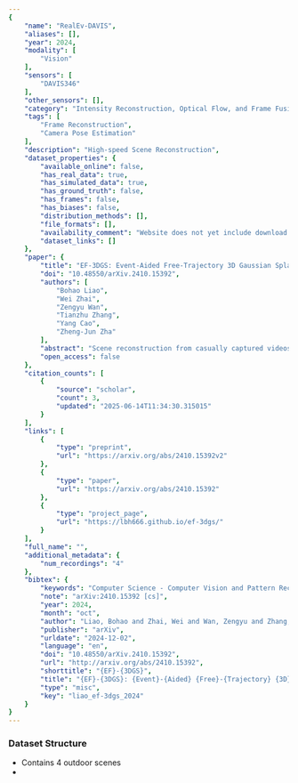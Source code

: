 ```yaml
---
{
    "name": "RealEv-DAVIS",
    "aliases": [],
    "year": 2024,
    "modality": [
        "Vision"
    ],
    "sensors": [
        "DAVIS346"
    ],
    "other_sensors": [],
    "category": "Intensity Reconstruction, Optical Flow, and Frame Fusion",
    "tags": [
        "Frame Reconstruction",
        "Camera Pose Estimation"
    ],
    "description": "High-speed Scene Reconstruction",
    "dataset_properties": {
        "available_online": false,
        "has_real_data": true,
        "has_simulated_data": true,
        "has_ground_truth": false,
        "has_frames": false,
        "has_biases": false,
        "distribution_methods": [],
        "file_formats": [],
        "availability_comment": "Website does not yet include download links",
        "dataset_links": []
    },
    "paper": {
        "title": "EF-3DGS: Event-Aided Free-Trajectory 3D Gaussian Splatting",
        "doi": "10.48550/arXiv.2410.15392",
        "authors": [
            "Bohao Liao",
            "Wei Zhai",
            "Zengyu Wan",
            "Tianzhu Zhang",
            "Yang Cao",
            "Zheng-Jun Zha"
        ],
        "abstract": "Scene reconstruction from casually captured videos has wide applications in real-world scenarios. With recent advancements in differentiable rendering techniques, several methods have attempted to simultaneously optimize scene representations (NeRF or 3DGS) and camera poses. Despite recent progress, existing methods relying on traditional camera input tend to fail in high-speed (or equivalently low-frame-rate) scenarios. Event cameras, inspired by biological vision, record pixel-wise intensity changes asynchronously with high temporal resolution, providing valuable scene and motion information in blind inter-frame intervals. In this paper, we introduce the event camera to aid scene construction from a casually captured video for the first time, and propose Event-Aided Free-Trajectory 3DGS, called EF-3DGS, which seamlessly integrates the advantages of event cameras into 3DGS through three key components. First, we leverage the Event Generation Model (EGM) to fuse events and frames, supervising the rendered views observed by the event stream. Second, we adopt the Contrast Maximization (CMax) framework in a piece-wise manner to extract motion information by maximizing the contrast of the Image of Warped Events (IWE), thereby calibrating the estimated poses. Besides, based on the Linear Event Generation Model (LEGM), the brightness information encoded in the IWE is also utilized to constrain the 3DGS in the gradient domain. Third, to mitigate the absence of color information of events, we introduce photometric bundle adjustment (PBA) to ensure view consistency across events and frames. We evaluate our method on the public Tanks and Temples benchmark and a newly collected real-world dataset, RealEv-DAVIS. Our project page is this https URL.",
        "open_access": false
    },
    "citation_counts": [
        {
            "source": "scholar",
            "count": 3,
            "updated": "2025-06-14T11:34:30.315015"
        }
    ],
    "links": [
        {
            "type": "preprint",
            "url": "https://arxiv.org/abs/2410.15392v2"
        },
        {
            "type": "paper",
            "url": "https://arxiv.org/abs/2410.15392"
        },
        {
            "type": "project_page",
            "url": "https://lbh666.github.io/ef-3dgs/"
        }
    ],
    "full_name": "",
    "additional_metadata": {
        "num_recordings": "4"
    },
    "bibtex": {
        "keywords": "Computer Science - Computer Vision and Pattern Recognition",
        "note": "arXiv:2410.15392 [cs]",
        "year": 2024,
        "month": "oct",
        "author": "Liao, Bohao and Zhai, Wei and Wan, Zengyu and Zhang, Tianzhu and Cao, Yang and Zha, Zheng-Jun",
        "publisher": "arXiv",
        "urldate": "2024-12-02",
        "language": "en",
        "doi": "10.48550/arXiv.2410.15392",
        "url": "http://arxiv.org/abs/2410.15392",
        "shorttitle": "{EF}-{3DGS}",
        "title": "{EF}-{3DGS}: {Event}-{Aided} {Free}-{Trajectory} {3D} {Gaussian} {Splatting}",
        "type": "misc",
        "key": "liao_ef-3dgs_2024"
    }
}
---
```


### Dataset Structure

- Contains 4 outdoor scenes
-
